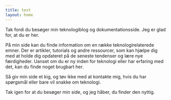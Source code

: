 ```yaml
---
title: test
layout: home
---
```


Tak fordi du besøger min teknologiblog og dokumentationsside. Jeg er glad for, at du er her.

På min side kan du finde information om en række teknologirelaterede emner. Der er artikler, tutorials og andre ressourcer, som kan hjælpe dig med at holde dig opdateret på de seneste tendenser og lære nye færdigheder. Uanset om du er ny inden for teknologi eller har erfaring med det, kan du finde noget brugbart her.

Så giv min side et kig, og tøv ikke med at kontakte mig, hvis du har spørgsmål eller bare vil snakke om teknologi.

Tak igen for at du besøger min side, og jeg håber, du finder den nyttig.
